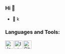 ### Hi 👋
- 🔭 k

### Languages and Tools:
<p><a href="https://www.java.com" rel="nofollow"><img align="left" alt="Java" width="26px" src="https://i.ibb.co/cFPfrnQ/java.png" style="max-width:100%;"></a>
  
<a href="https://www.jetbrains.com/idea/" rel="nofollow"><img align="left" alt="Intellij Ultimate " width="26px" src="https://i.ibb.co/3rQhzDZ/image.png" data-canonical-src="https://resources.jetbrains.com/storage/products/intellij-idea/img/meta/intellij-idea_logo_300x300.png" style="max-width:100%;"></a>

<a href="https://www.github.com/FreddieJLH"><img align="left" alt="GitHub" width="26px" src="https://i.ibb.co/XjVcNgd/image.png" style="max-width:100%;"></a></p>
